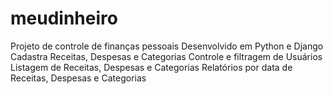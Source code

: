 ﻿# meudinheiro
Projeto de controle de finanças pessoais
Desenvolvido em Python e Django
Cadastra Receitas, Despesas e Categorias
Controle e filtragem de Usuários
Listagem de Receitas, Despesas e Categorias
Relatórios por data de Receitas, Despesas e Categorias
